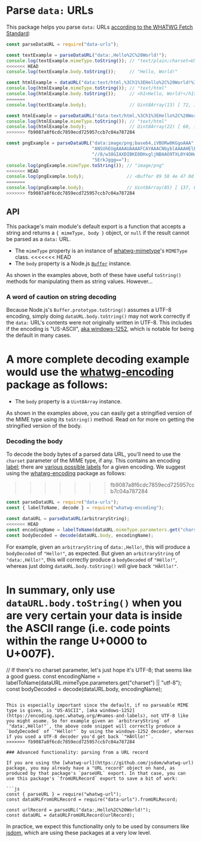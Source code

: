 # Parse `data:` URLs

This package helps you parse `data:` URLs [according to the WHATWG Fetch Standard](https://fetch.spec.whatwg.org/#data-urls):

```js
const parseDataURL = require("data-urls");

const textExample = parseDataURL("data:,Hello%2C%20World!");
console.log(textExample.mimeType.toString()); // "text/plain;charset=US-ASCII"
<<<<<<< HEAD
console.log(textExample.body.toString());     // "Hello, World!"

const htmlExample = dataURL("data:text/html,%3Ch1%3EHello%2C%20World!%3C%2Fh1%3E");
console.log(htmlExample.mimeType.toString()); // "text/html"
console.log(htmlExample.body.toString());     // <h1>Hello, World!</h1>
=======
console.log(textExample.body);                // Uint8Array(13) [ 72, 101, 108, 108, 111, 44, … ]

const htmlExample = parseDataURL("data:text/html,%3Ch1%3EHello%2C%20World!%3C%2Fh1%3E");
console.log(htmlExample.mimeType.toString()); // "text/html"
console.log(htmlExample.body);                // Uint8Array(22) [ 60, 104, 49, 62, 72, 101, … ]
>>>>>>> fb9087a8f6cdc7859ecd725957ccb7c04a787284

const pngExample = parseDataURL("data:image/png;base64,iVBORw0KGgoAAA" +
                                "ANSUhEUgAAAAUAAAAFCAYAAACNbyblAAAAHElEQVQI12P4" +
                                "//8/w38GIAXDIBKE0DHxgljNBAAO9TXL0Y4OHwAAAABJRU" +
                                "5ErkJggg==");
console.log(pngExample.mimeType.toString()); // "image/png"
<<<<<<< HEAD
console.log(pngExample.body);                // <Buffer 89 50 4e 47 0d ... >
=======
console.log(pngExample.body);                // Uint8Array(85) [ 137, 80, 78, 71, 13, 10, … ]
>>>>>>> fb9087a8f6cdc7859ecd725957ccb7c04a787284
```

## API

This package's main module's default export is a function that accepts a string and returns a `{ mimeType, body }` object, or `null` if the result cannot be parsed as a `data:` URL.

- The `mimeType` property is an instance of [whatwg-mimetype](https://www.npmjs.com/package/whatwg-mimetype)'s `MIMEType` class.
<<<<<<< HEAD
- The `body` property is a Node.js [`Buffer`](https://nodejs.org/docs/latest/api/buffer.html) instance.

As shown in the examples above, both of these have useful `toString()` methods for manipulating them as string values. However…

### A word of caution on string decoding

Because Node.js's `Buffer.prototype.toString()` assumes a UTF-8 encoding, simply doing `dataURL.body.toString()` may not work correctly if the `data:` URL's contents were not originally written in UTF-8. This includes if the encoding is "US-ASCII", [aka windows-1252](https://encoding.spec.whatwg.org/#names-and-labels), which is notable for being the default in many cases.

A more complete decoding example would use the [whatwg-encoding](https://www.npmjs.com/package/whatwg-encoding) package as follows:
=======
- The `body` property is a `Uint8Array` instance.

As shown in the examples above, you can easily get a stringified version of the MIME type using its `toString()` method. Read on for more on getting the stringified version of the body.

### Decoding the body

To decode the body bytes of a parsed data URL, you'll need to use the `charset` parameter of the MIME type, if any. This contains an encoding [label](https://encoding.spec.whatwg.org/#label); there are [various possible labels](https://encoding.spec.whatwg.org/#names-and-labels) for a given encoding. We suggest using the [whatwg-encoding](https://www.npmjs.com/package/whatwg-encoding) package as follows:
>>>>>>> fb9087a8f6cdc7859ecd725957ccb7c04a787284

```js
const parseDataURL = require("data-urls");
const { labelToName, decode } = require("whatwg-encoding");

const dataURL = parseDataURL(arbitraryString);
<<<<<<< HEAD
const encodingName = labelToName(dataURL.mimeType.parameters.get("charset"));
const bodyDecoded = decode(dataURL.body, encodingName);
```

For example, given an `arbitraryString` of `data:,Hello!`, this will produce a `bodyDecoded` of `"Hello!"`, as expected. But given an `arbitraryString` of `"data:,Héllo!"`, this will correctly produce a `bodyDecoded` of `"Héllo!"`, whereas just doing `dataURL.body.toString()` will give back `"HÃ©llo!"`.

In summary, only use `dataURL.body.toString()` when you are very certain your data is inside the ASCII range (i.e. code points within the range U+0000 to U+007F).
=======

// If there's no charset parameter, let's just hope it's UTF-8; that seems like a good guess.
const encodingName = labelToName(dataURL.mimeType.parameters.get("charset") || "utf-8");
const bodyDecoded = decode(dataURL.body, encodingName);
```

This is especially important since the default, if no parseable MIME type is given, is "US-ASCII", [aka windows-1252](https://encoding.spec.whatwg.org/#names-and-labels), not UTF-8 like you might asume. So for example given an `arbitraryString` of `"data:,Héllo!"`, the above code snippet will correctly produce a `bodyDecoded` of `"Héllo!"` by using the windows-1252 decoder, whereas if you used a UTF-8 decoder you'd get back `"HÃ©llo!"`.
>>>>>>> fb9087a8f6cdc7859ecd725957ccb7c04a787284

### Advanced functionality: parsing from a URL record

If you are using the [whatwg-url](https://github.com/jsdom/whatwg-url) package, you may already have a "URL record" object on hand, as produced by that package's `parseURL` export. In that case, you can use this package's `fromURLRecord` export to save a bit of work:

```js
const { parseURL } = require("whatwg-url");
const dataURLFromURLRecord = require("data-urls").fromURLRecord;

const urlRecord = parseURL("data:,Hello%2C%20World!");
const dataURL = dataURLFromURLRecord(urlRecord);
```

In practice, we expect this functionality only to be used by consumers like [jsdom](https://www.npmjs.com/package/jsdom), which are using these packages at a very low level.
